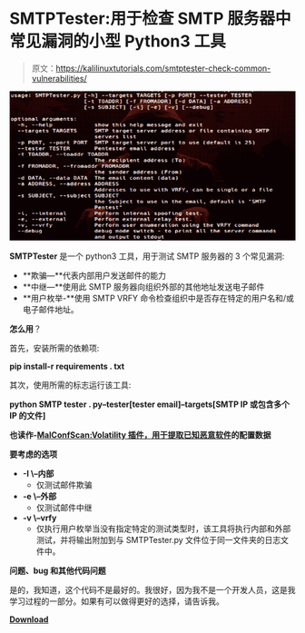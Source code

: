 # SMTPTester:用于检查 SMTP 服务器中常见漏洞的小型 Python3 工具

> 原文：<https://kalilinuxtutorials.com/smtptester-check-common-vulnerabilities/>

[![SMTPTester : Small Python3 Tool To Check Common Vulnerabilities In SMTP Servers](img/650febbb49702cc4b827b73bdd66425e.png "SMTPTester : Small Python3 Tool To Check Common Vulnerabilities In SMTP Servers")](https://1.bp.blogspot.com/-2dViqwTuBso/XaVTShad9FI/AAAAAAAAC7g/E5euH3VUfkUVPDNBz0vaxI0V037KUp8KQCLcBGAsYHQ/s1600/SMTPTester%2B%25281%2529.png)

**SMTPTester** 是一个 python3 工具，用于测试 SMTP 服务器的 3 个常见漏洞:

*   **欺骗—**代表内部用户发送邮件的能力
*   **中继—**使用此 SMTP 服务器向组织外部的其他地址发送电子邮件
*   **用户枚举-**使用 SMTP VRFY 命令检查组织中是否存在特定的用户名和/或电子邮件地址。

**怎么用**？

首先，安装所需的依赖项:

**pip install-r requirements . txt**

其次，使用所需的标志运行该工具:

**python SMTP tester . py–tester[tester email]–targets[SMTP IP 或包含多个 IP 的文件]**

**也读作-[MalConfScan:Volatility 插件，用于提取已知恶意软件](https://kalilinuxtutorials.com/malconfscan-extracts-configuration-data-malware/)的配置数据**

**要考虑的选项**

*   **-I \–内部**
    *   仅测试邮件欺骗
*   **-e \–外部**
    *   仅测试邮件中继
*   **-v \–vrfy**
    *   仅执行用户枚举当没有指定特定的测试类型时，该工具将执行内部和外部测试，并将输出附加到与 SMTPTester.py 文件位于同一文件夹的日志文件中。

**问题、bug 和其他代码问题**

是的，我知道，这个代码不是最好的。我很好，因为我不是一个开发人员，这是我学习过程的一部分。如果有可以做得更好的选择，请告诉我。

[**Download**](https://github.com/xFreed0m/SMTPTester)